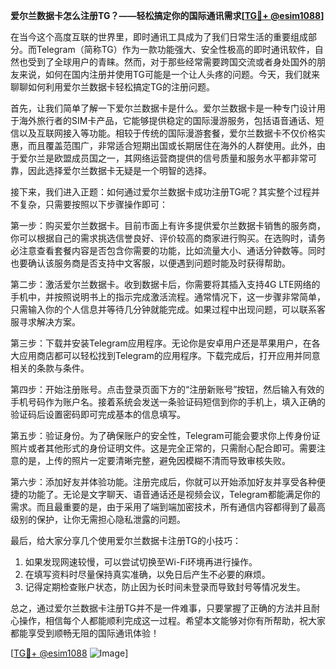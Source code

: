 **爱尔兰数据卡怎么注册TG？——轻松搞定你的国际通讯需求[[TG💪+ @esim1088](https://t.me/s/esim1088)]**

在当今这个高度互联的世界里，即时通讯工具成为了我们日常生活的重要组成部分。而Telegram（简称TG）作为一款功能强大、安全性极高的即时通讯软件，自然也受到了全球用户的青睐。然而，对于那些经常需要跨国交流或者身处国外的朋友来说，如何在国内注册并使用TG可能是一个让人头疼的问题。今天，我们就来聊聊如何利用爱尔兰数据卡轻松搞定TG的注册问题。

首先，让我们简单了解一下爱尔兰数据卡是什么。爱尔兰数据卡是一种专门设计用于海外旅行者的SIM卡产品，它能够提供稳定的国际漫游服务，包括语音通话、短信以及互联网接入等功能。相较于传统的国际漫游套餐，爱尔兰数据卡不仅价格实惠，而且覆盖范围广，非常适合短期出国或长期居住在海外的人群使用。此外，由于爱尔兰是欧盟成员国之一，其网络运营商提供的信号质量和服务水平都非常可靠，因此选择爱尔兰数据卡无疑是一个明智的选择。

接下来，我们进入正题：如何通过爱尔兰数据卡成功注册TG呢？其实整个过程并不复杂，只需要按照以下步骤操作即可：

第一步：购买爱尔兰数据卡。目前市面上有许多提供爱尔兰数据卡销售的服务商，你可以根据自己的需求挑选信誉良好、评价较高的商家进行购买。在选购时，请务必注意查看套餐内容是否包含你需要的功能，比如流量大小、通话分钟数等。同时也要确认该服务商是否支持中文客服，以便遇到问题时能及时获得帮助。

第二步：激活爱尔兰数据卡。收到数据卡后，你需要将其插入支持4G LTE网络的手机中，并按照说明书上的指示完成激活流程。通常情况下，这一步骤非常简单，只需输入你的个人信息并等待几分钟就能完成。如果过程中出现问题，可以联系客服寻求解决方案。

第三步：下载并安装Telegram应用程序。无论你是安卓用户还是苹果用户，在各大应用商店都可以轻松找到Telegram的应用程序。下载完成后，打开应用并同意相关的条款与条件。

第四步：开始注册账号。点击登录页面下方的“注册新账号”按钮，然后输入有效的手机号码作为账户名。接着系统会发送一条验证码短信到你的手机上，填入正确的验证码后设置密码即可完成基本的信息填写。

第五步：验证身份。为了确保账户的安全性，Telegram可能会要求你上传身份证照片或者其他形式的身份证明文件。这是完全正常的，只需耐心配合即可。需要注意的是，上传的照片一定要清晰完整，避免因模糊不清而导致审核失败。

第六步：添加好友并体验功能。注册完成后，你就可以开始添加好友并享受各种便捷的功能了。无论是文字聊天、语音通话还是视频会议，Telegram都能满足你的需求。而且最重要的是，由于采用了端到端加密技术，所有通信内容都得到了最高级别的保护，让你无需担心隐私泄露的问题。

最后，给大家分享几个使用爱尔兰数据卡注册TG的小技巧：
1. 如果发现网速较慢，可以尝试切换至Wi-Fi环境再进行操作。
2. 在填写资料时尽量保持真实准确，以免日后产生不必要的麻烦。
3. 记得定期检查账户状态，防止因为长时间未登录而导致封号等情况发生。

总之，通过爱尔兰数据卡注册TG并不是一件难事，只要掌握了正确的方法并且耐心操作，相信每个人都能顺利完成这一过程。希望本文能够对你有所帮助，祝大家都能享受到顺畅无阻的国际通讯体验！

[[TG💪+ @esim1088](https://t.me/s/esim1088) ![Image](https://i.postimg.cc/4NQfJmqS/Snipaste-2025-05-13-00-14-12.png)]
